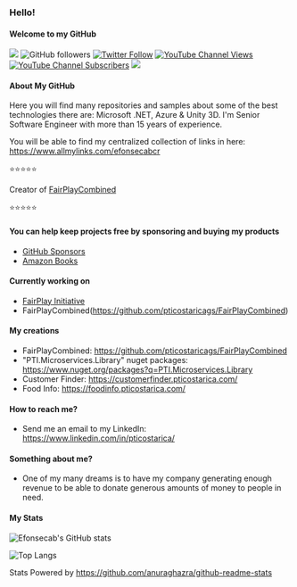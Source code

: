 ### Hello!
#### Welcome to my GitHub

<!-- CUSTOM-BADGES:START -->
![](https://vistr.dev/badge?repo=efonsecab)
![GitHub followers](https://img.shields.io/github/followers/efonsecab?style=social) 
[![Twitter Follow](https://img.shields.io/twitter/follow/efonsecabcr?style=social)](https://www.twitter.com/efonsecabcr)
[![YouTube Channel Views](https://img.shields.io/youtube/channel/views/UCo5JxX0o6I_whTQTFAuXbXg?style=social)](https://www.youtube.com/channel/UCo5JxX0o6I_whTQTFAuXbXg)
[![YouTube Channel Subscribers](https://img.shields.io/youtube/channel/subscribers/UCo5JxX0o6I_whTQTFAuXbXg?style=social)](https://www.youtube.com/channel/UCo5JxX0o6I_whTQTFAuXbXg)
[![](https://img.shields.io/badge/-Eduardo%20Fonseca-blue?style=flat-square&logo=Linkedin&logoColor=white&link=https://www.linkedin.com/in/pticostarica/)](https://www.linkedin.com/in/pticostarica/)

<!-- CUSTOM-BADGES:END -->

#### About My GitHub
Here you will find many repositories and samples about some of the best technologies there are: Microsoft .NET, Azure & Unity 3D.
I'm Senior Software Engineer with more than 15 years of experience.

You will be able to find my centralized collection of links in here: https://www.allmylinks.com/efonsecabcr

⭐️⭐️⭐️⭐️⭐️

Creator of [FairPlayCombined](https://github.com/pticostaricags/FairPlayCombined)

⭐️⭐️⭐️⭐️⭐️

#### You can help keep projects free by sponsoring and buying my products
* [GitHub Sponsors](https://github.com/sponsors/efonsecab)
* [Amazon Books](https://www.amazon.com/kindle-dbs/entity/author/B07QZKVV2C?_encoding=UTF8&node=283155&offset=0&pageSize=12&searchAlias=stripbooks&sort=author-sidecar-rank&page=1&langFilter=default#formatSelectorHeader)

#### Currently working on
* [FairPlay Initiative](https://github.com/efonsecab/FairPlay-Software)
* FairPlayCombined(https://github.com/pticostaricags/FairPlayCombined)

#### My creations
* FairPlayCombined: https://github.com/pticostaricags/FairPlayCombined
* "PTI.Microservices.Library" nuget packages: https://www.nuget.org/packages?q=PTI.Microservices.Library
* Customer Finder: https://customerfinder.pticostarica.com/
* Food Info: https://foodinfo.pticostarica.com/

#### How to reach me?
* Send me an email to my LinkedIn: https://www.linkedin.com/in/pticostarica/

#### Something about me?
* One of my many dreams is to have my company generating enough revenue to be able to donate generous amounts of money to people in need.

#### My Stats
![Efonsecab's GitHub stats](https://github-readme-stats.vercel.app/api?username=efonsecab&show_icons=true&count_private=true)

![Top Langs](https://github-readme-stats.vercel.app/api/top-langs/?username=efonsecab)

Stats Powered by https://github.com/anuraghazra/github-readme-stats
